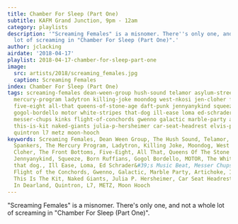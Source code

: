 ```yaml
---
title: Chamber For Sleep (Part One)
subtitle: KAFM Grand Junction, 9pm - 12am
category: playlists
description: '"Screaming Females" is a misnomer. There''s only one, and not a whole
  lot of screaming in "Chamber For Sleep (Part One)".'
author: jclacking
airdate: '2018-04-17'
playlist: 2018-04-17-chamber-for-sleep-part-one
image:
  src: artists/2018/screaming_females.jpg
  caption: Screaming Females
index: Chamber For Sleep (Part One)
tags: screaming-females dean-ween-group hush-sound telamor asylum-street-spankers
  mercury-program ladytron killing-joke moondog west-nkosi jen-cloher front-bottoms
  five-eight all-that queens-of-stone-age daft-punk jennyanykind squeeze born-ruffians
  gogol-bordello motor white-stripes that-dog ill-ease loma ed-schrader-s-music-beat
  messer-chups kinks flight-of-conchords gwenno galactic marble-party artichoke internal-external
  this-is-kit naked-giants julia-p-hersheimer car-seat-headrest elvis-perkins-in-dearland
  quintron l7 metz moon-hooch
keywords: Screaming Females, Dean Ween Group, The Hush Sound, Telamor, Asylum Street
  Spankers, The Mercury Program, Ladytron, Killing Joke, Moondog, West Nkosi, Jen
  Cloher, The Front Bottoms, Five-Eight, All That, Queens Of The Stone Age, Daft Punk,
  Jennyanykind, Squeeze, Born Ruffians, Gogol Bordello, MOTOR, The White Stripes,
  that dog., Ill Ease, Loma, Ed Schrader&#39;s Music Beat, Messer Chups, The Kinks,
  Flight of the Conchords, Gwenno, Galactic, Marble Party, Artichoke, Internal/External,
  This Is The Kit, Naked Giants, Julia P. Hersheimer, Car Seat Headrest, Elvis Perkins
  In Dearland, Quintron, L7, METZ, Moon Hooch
---
```

"Screaming Females" is a misnomer. There's only one, and not a whole lot of screaming in "Chamber For Sleep (Part One)".
